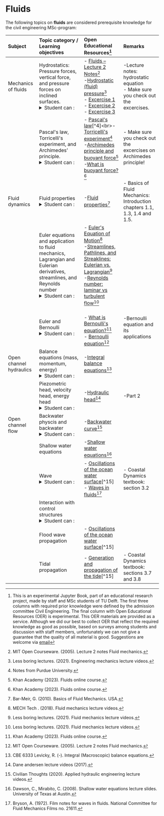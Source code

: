 # Fluids

The following topics on **fluids** are considered prerequisite knowledge for the civil engineering MSc-program:



|Subject|Topic category / Learning objectives   |Open Educational Resources[^1]|Remarks |
|:------|:-------------|:------------------|:---------------------------|
| Mechanics of fluids                     | Hydrostatics: Pressure forces, vertical force, and pressure forces on inclined surfaces. <details><summary>Student can :</summary> <br>- Make calculations of pressures, piezometric levels and horizontal and vertical forces on walls in a stationary fluid</details>                                                                                                            |- [Fluids – Lecture 2 Notes](https://ocw.mit.edu/courses/16-01-unified-engineering-i-ii-iii-iv-fall-2005-spring-2006/resources/f02_fall/)[^2]<br>-[Hydrostatic (fluid) pressure](https://www.youtube.com/watch?v=3MvRpp7WnK0)[^3]<br>- [Excercise 1](https://www.youtube.com/watch?v=Z5sUK5yhnUU)<br>- [Excercise 2](https://www.youtube.com/watch?v=iLUyhccW-Xs)<br>- [Excercise 3](https://www.youtube.com/watch?v=taEJ3vPEwMk)                                 |-Lecture notes: hydrostatic equation <br>- Make sure you check out the excercises.
|                     | Pascal's law, Torricelli's experiment, and Archimedes’ principle.<details><summary>Student can :</summary>- Determine the pressure exerted by a fluid. <br>-  Determine the time to fill or empty a barrel using Bernoulli to come to Torricelli equation. <br>- Determine the bouyant force in a fluid.  <br>- Plan an engineering strategy for analysing geotechnical problems involving slope stability.</details       >                                                                                                     |- [Pascal's law](https://www.grc.nasa.gov/www/k-12/WindTunnel/Activities/Pascals_principle.html#:~:text=Pascal's%20law%20states%20that%20when,other%20point%20in%20the%20container.)[^4]<br>-[Torricelli's experiment](http://chemed.chem.purdue.edu/genchem/history/torricelli.html)[^5]<br>-[Archimedes principle and buoyant force](https://www.khanacademy.org/science/physics/fluids/buoyant-force-and-archimedes-principle/v/fluids-part-5)[^6]<br>-[What is buoyant force?](https://www.khanacademy.org/science/physics/fluids/buoyant-force-and-archimedes-principle/a/buoyant-force-and-archimedes-principle-article)[^6]                                 |- Make sure you check out the excercises on Archimedes principle!
| Fluid dynamics      | Fluid properties<details><summary>Student can :</summary> <br>- Indicate how water differs from other (liquid) substances and how the liquid properties influence the flow, using dimensionless key figures</details>   |-[Fluid properties](https://priodeep.weebly.com/uploads/6/5/4/9/65495087/[genick_bar%E2%80%93meir]_basics_of_fluid_mechanics_bookzz.org_.pdf)[^7]   | - Basics of Fluid Mechanics: Introduction chapters 1.1, 1.3, 1.4 and 1.5.
|                   | Euler equations and application to fluid mechanics, Lagrangian and Eulerian derivatives, streamlines, and Reynolds number  <details><summary>Student can :</summary> <br>- Understand and analyze the trajectory of a water particle, streamlines and streamtubes and also determine the spatial derivatives of these in a natural coordinate system and in a Cartesian coordinate system, <br>- Determine the relationship between pressure (differences) and speed (changes) of a water particle</details>                                                                                                            |- [Euler's Equation of Motion](https://www.youtube.com/watch?v=6YjGzIhoq2k&t=63s)[^8]<br>-[Streamlines, Pathlines, and Streaklines: Eulerian vs. Lagrangian](https://www.youtube.com/watch?v=AGve4RZ4zjw)[^9]<br>-[Reynolds number: laminar vs turbulent flow](https://www.youtube.com/watch?v=NenlNon6ODw)[^9]                                 |
|                    | Euler and Bernoulli<details><summary>Student can :</summary>- Apply the Euler and Bernoulli equation in the correct context and known the assumptions related to the use of these equations. <br>- Plan an engineering strategy for analysing geotechnical problems involving slope stability.</details>                                                                                                            |<br>- [What is Bernoulli's equation?](https://www.khanacademy.org/science/physics/fluids/fluid-dynamics/a/what-is-bernoullis-equation)[^6]<br>- [Bernoulli equation](https://ocw.mit.edu/courses/16-01-unified-engineering-i-ii-iii-iv-fall-2005-spring-2006/resources/f13_fall/)[^2]                               |-Bernoulli equation and its applications
| Open channel hydraulics                    | Balance equations (mass, momentum, energy)<details><summary>Student can :</summary> - Calculate forces and energy dissipation during cross-sectional changes in open channels and pipes, but also for situations involving siphons, pumps and turbines.  <br>- Formulate elementary conservation laws for mass, energy and momentum for stationary flow in pipes and open waterways</details>                                                                                                            |-[Integral balance equations](https://research.engineering.nyu.edu/~rlevicky/Files/Other/Handout5_6333.pdf)[^10]<br>                                 |
|                    | Piezometric head, velocity head, energy head<details><summary>Student can :</summary>- Calculate water levels and flow velocities for stationary flow in pipes and open watercourses with abrupt changes in cross-section (spillways, underspouts, etc.) <br>- Plan an engineering strategy for analysing geotechnical problems involving slope stability.</details>                                                                                                           |-[Hydraulic head](https://www.youtube.com/watch?v=zXhqDc8Vves)[^11]                                 |-Part 2                                 |-Part 2
| Open channel flow                   | Backwater physcis and backwater <details><summary>Student can :</summary>- Determine backwater curves in open channels using the concepts of critical and equilibrium depth. <br>- Determine the effects of local changes (eg: discharge withdrawal, culverts, bridges) on the backwater curves in an open channel.</details>                                                                                                           |-[Backwater curve](https://www.youtube.com/watch?v=nqxfQCcfnR0)[^12]                                |
|                    | Shallow water equations                                                                                                           |-[Shallow water equations](https://users.oden.utexas.edu/~arbogast/cam397/dawson_v2.pdf)[^13]                                 |
|                    | Wave <details><summary>Student can :</summary>- Use the principles of wave theory, predict wave conditions based on wind and propagation in open water</details>                                                                                                            |- [Oscillations of the ocean water surface](https://textbooks.open.tudelft.nl/textbooks/catalog/view/37/92/383)[^15] <br>- [Waves in fluids](https://web.mit.edu/hml/ncfmf/14WF.pdf)[^14]        |- Coastal Dynamics textbook: section 3.2
|                    | Interaction with control structures <details><summary>Student can :</summary>- Describe and interpret the flow pattern around rigid bodies (such as bridge pillars or buildings), using the Reynolds number and the concepts of boundary layer, detachment and wake formation. <br>- Calculate the forces on rigid bodies in a current (bridge pier, building,etc).</details>                                                                                                            |                                 |
|                    | Flood wave propagation                                                                                                           |- [Oscillations of the ocean water surface](https://textbooks.open.tudelft.nl/textbooks/catalog/view/37/92/383)[^15]                                 |
|                    | Tidal propagation                                                                                                          |- [Generation and propagation of the tide](https://textbooks.open.tudelft.nl/textbooks/catalog/view/37/92/383)[^15]                                 |- Coastal Dynamics textbook: sections 3.7 and 3.8

[^1]: This is an experimental Jupyter Book, part of an educational research project, made by staff and MSc students of TU Delft. The first three columns with required prior knowledge were defined by the admission committee Civil Engineering. The final column with Open Educational Resources (OER) is experimental. This OER materials are provided as a service. Although we did our best to collect OER that reflect the required knowledge as good as possible, based on surveys among students and discussion with staff members, unfortunately we can not give a guarantee that the quality of all material is good. Suggestions are welcome via [email](mailto:h.r.schipper@tudelft.nl?subject=pre-for-cem-suggestions)
[^2]: MIT Open Courseware. (2005). Lecture 2 notes Fluid mechanics.
[^3]: Less boring lectures. (2021). Engineering mechanics lecture videos.
[^4]: Hodanbosi, C. (1996). Pascal's principle and hydraulics. NASA.
[^5]: Notes from Purdue University.
[^6]: Khan Academy (2023). Fluids online course.
[^7]: Bar-Meir, G. (2010). Basics of Fluid Mechanics. USA.
[^8]: MECH Tech . (2018). Fluid mechanics lecture videos.
[^9]: Less boring lectures. (2021). Fluid mechanics lecture videos.
[^10]: CBE 6333 Levicky, R. (-). Integral (Macroscopic) balance equations.
[^11]: Dane andersen lecture videos (2017).
[^12]: Civilian Thoughts (2020). Applied hydraulic engineering lecture videos.
[^13]: Dawson, C., Mirabito, C. (2008). Shallow water equations lecture slides. University of Texas at Austin.
[^14]: Bryson, A. (1972). Film notes for waves in fluids. National Committee for Fluid Mechanics Films no. 21611.